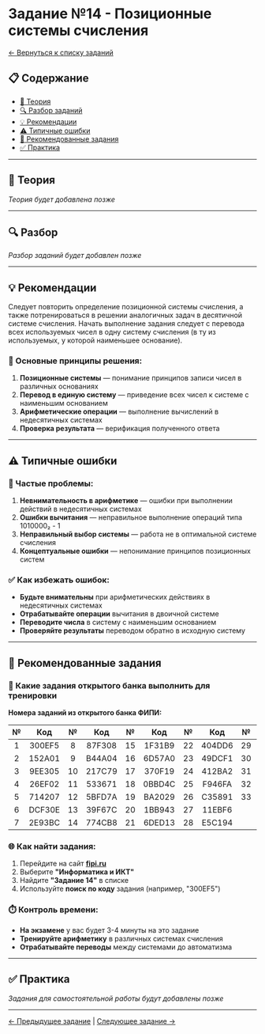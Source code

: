 # Задание №14 - Позиционные системы счисления

[← Вернуться к списку заданий](../README.md)

## 📋 Содержание
- [📖 Теория](#теория)
- [🔍 Разбор заданий](#разбор)
- [💡 Рекомендации](#рекомендации)
- [⚠️ Типичные ошибки](#типичные-ошибки)
- [📝 Рекомендованные задания](#рекомендованные-задания)
- [✅ Практика](#практика)

---

## 📖 Теория

*Теория будет добавлена позже*

---

## 🔍 Разбор

*Разбор заданий будет добавлен позже*

---

## 💡 Рекомендации

Следует повторить определение позиционной системы счисления, а также потренироваться в решении аналогичных задач в десятичной системе счисления. Начать выполнение задания следует с перевода всех используемых чисел в одну систему счисления (в ту из используемых, у которой наименьшее основание).

### 🔧 Основные принципы решения:

1. **Позиционные системы** — понимание принципов записи чисел в различных основаниях
2. **Перевод в единую систему** — приведение всех чисел к системе с наименьшим основанием
3. **Арифметические операции** — выполнение вычислений в недесятичных системах
4. **Проверка результата** — верификация полученного ответа

---

## ⚠️ Типичные ошибки

### 🚫 Частые проблемы:

1. **Невнимательность в арифметике** — ошибки при выполнении действий в недесятичных системах
2. **Ошибки вычитания** — неправильное выполнение операций типа 1010000₂ - 1
3. **Неправильный выбор системы** — работа не в оптимальной системе счисления
4. **Концептуальные ошибки** — непонимание принципов позиционных систем

### ✅ Как избежать ошибок:

- **Будьте внимательны** при арифметических действиях в недесятичных системах
- **Отрабатывайте операции** вычитания в двоичной системе
- **Переводите числа** в систему с наименьшим основанием
- **Проверяйте результаты** переводом обратно в исходную систему

---

## 📝 Рекомендованные задания

### 🔗 Какие задания открытого банка выполнить для тренировки

**Номера заданий из открытого банка ФИПИ:**

| № | Код | № | Код | № | Код | № | Код | № | Код |
|:-:|:-:|:-:|:-:|:-:|:-:|:-:|:-:|:-:|:-:|
| 1 | 300EF5 | 8 | 87F308 | 15 | 1F31B9 | 22 | 404DD6 | 29 | 0307ED |
| 2 | 152A01 | 9 | B44A04 | 16 | 6D57A0 | 23 | 49DCF1 | 30 | AE42F9 |
| 3 | 9EE305 | 10 | 217C79 | 17 | 370F19 | 24 | 412BA2 | 31 | E894E6 |
| 4 | 26EF02 | 11 | 533671 | 18 | 0BBD4C | 25 | F946FA | 32 | 3AE8FA |
| 5 | 714207 | 12 | 5BFD7A | 19 | BA2029 | 26 | C35891 | 33 | CCFE3B |
| 6 | DCF30E | 13 | 39F67C | 20 | 1BB943 | 27 | 11EBF6 |    |        |
| 7 | 2E93BC | 14 | 774CB8 | 21 | 6DED13 | 28 | E5C194 |    |        |

### 🌐 Как найти задания:

1. Перейдите на сайт **[fipi.ru](https://fipi.ru/ege/otkrytyy-bank-zadaniy-ege)**
2. Выберите **"Информатика и ИКТ"**
3. Найдите **"Задание 14"** в списке
4. Используйте **поиск по коду** задания (например, "300EF5")

### ⏱️ Контроль времени:

- **На экзамене** у вас будет 3-4 минуты на это задание
- **Тренируйте арифметику** в различных системах счисления
- **Отрабатывайте переводы** между системами до автоматизма

---

## ✅ Практика

*Задания для самостоятельной работы будут добавлены позже*

---

[← Предыдущее задание](task-13.md) | [Следующее задание →](task-15.md)
